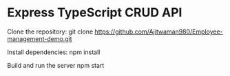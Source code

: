 # Express TypeScript CRUD API
  Clone the repository:
   git clone https://github.com/Ajitwaman980/Employee-management-demo.git
   
   Install dependencies:
   npm install
   
   Build and run the server
   npm start

